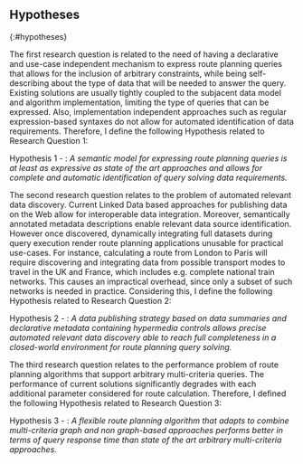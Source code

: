 ## Hypotheses
{:#hypotheses}

The first research question is related to the need
of having a declarative and use-case independent mechanism
to express route planning queries that allows for the inclusion of arbitrary constraints,
while being self-describing about the type of data that will be needed to answer the query.
Existing solutions are usually tightly coupled
to the subjacent data model and algorithm implementation,
limiting the type of queries that can be expressed.
Also, implementation independent approaches
such as regular expression-based syntaxes do not allow
for automated identification of data requirements.
Therefore, I define the following Hypothesis related to Research Question 1:

Hypothesis 1 -
: _A semantic model for expressing route planning queries is at least as expressive as state of the art approaches and allows for complete and automatic identification of query solving data requirements._

The second research question relates to the problem of automated relevant data discovery.
Current Linked Data based approaches for publishing data on the Web
allow for interoperable data integration.
Moreover, semantically annotated metadata descriptions
enable relevant data source identification.
However once discovered, dynamically integrating full datasets during query execution
render route planning applications unusable for practical use-cases.
For instance, calculating a route from London to Paris will require discovering
and integrating data from possible transport modes
to travel in the UK and France,
which includes e.g. complete national train networks.
This causes an impractical overhead,
since only a subset of such networks is needed in practice.
Considering this, I define the following Hypothesis related to Research Question 2:

Hypothesis 2 -
: _A data publishing strategy based on data summaries and declarative metadata containing hypermedia controls allows precise automated relevant data discovery able to reach full completeness in a closed-world environment for route planning query solving._

The third research question relates to the performance problem
of route planning algorithms that support arbitrary multi-criteria queries.
The performance of current solutions significantly degrades
with each additional parameter considered for route calculation.
Therefore, I defined the following Hypothesis related to Research Question 3:

Hypothesis 3 -
: _A flexible route planning algorithm that adapts to combine multi-criteria graph and non graph-based approaches performs better in terms of query response time than state of the art arbitrary multi-criteria approaches._